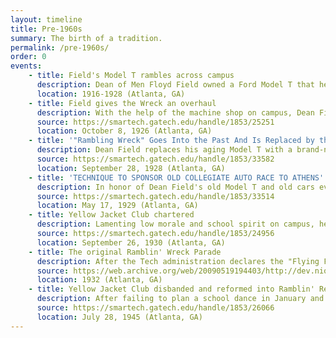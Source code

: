 ```yaml
---
layout: timeline
title: Pre-1960s
summary: The birth of a tradition.
permalink: /pre-1960s/
order: 0
events:
    - title: Field's Model T rambles across campus
      description: Dean of Men Floyd Field owned a Ford Model T that he frequently drove around campus. Eventually, the car became an icon on campus, often referred to as a "Ramblin' Wreck".
      location: 1916-1928 (Atlanta, GA)
    - title: Field gives the Wreck an overhaul
      description: With the help of the machine shop on campus, Dean Field gives his Model T a massive overhaul. As described by the Technique, 'Gone are the wheezes and grunts. New fenders on the rear have restored her shapely form and hidden her spindly axles. A new top has given the needed touch of seasoned smart- ness and an enveloping coat of paint has been imposed upon her lovely tin body. Thus we have with us yet "our own original Ramblin' Wreck" locking daintier, and, as the dean himself puts it, "Better than ever."'
      source: https://smartech.gatech.edu/handle/1853/25251
      location: October 8, 1926 (Atlanta, GA)
    - title: '"Rambling Wreck" Goes Into the Past And Is Replaced by the Up-to-Date'
      description: Dean Field replaces his aging Model T with a brand-new Model A, a move decried by the student body who mourned for the beloved car, calling it "a stimulus to flaggering spirits" and "a symbol, a signpost pointing the dim road to the Unknown".
      source: https://smartech.gatech.edu/handle/1853/33582
      location: September 28, 1928 (Atlanta, GA)
    - title: 'TECHNIQUE TO SPONSOR OLD COLLEGIATE AUTO RACE TO ATHENS'
      description: In honor of Dean Field's old Model T and old cars everywhere, the Technique sponsors an "Old Ford" race to test the mettle of dilapidated cars from across the region in a race from Atlanta to Athens. The first race takes place on May 18th, bookended by a Tech-u(sic)ga baseball game. This race later becomes known as the "Flying Flivver Race".
      source: https://smartech.gatech.edu/handle/1853/33514
      location: May 17, 1929 (Atlanta, GA)
    - title: Yellow Jacket Club chartered
      description: Lamenting low morale and school spirit on campus, head football coach Bill Alexander charters the Yellow Jacket Club, an organization built to promote school spirit and traditions. The first class of the club is built of about 60 upperclassmen from all walks of campus life - "frater­nity men and non-fraternity men, poli­ticians and non politicians, men who study and those who are interested in activities, Sophomores, Juniors, and Seniors".
      source: https://smartech.gatech.edu/handle/1853/24956
      location: September 26, 1930 (Atlanta, GA)
    - title: The original Ramblin' Wreck Parade
      description: After the Tech administration declares the "Flying Flivver Race" unsafe, the Yellow Jacket Club reorganizes the race into a parade of 'wrecks' on campus. Student organizations are encouraged to build heavily-modified and decorated cars and contraptions to show off to campus and be judged for technical complexity and creativity. Dean Field and his 1916 Model T lead the first parade, won by participants from the Phi Gamma Delta fraternity. Today, the race is led by the modern-day Ramblin' Reck and has evolved to include three categories - classic cars, fixed-bodies, and contraptions. Throughout the years, painstaking effort has been invested to ensure the parade does not turn into a procession of fancy floats and maintain the technical and ingenious character of the Georgia Tech student body.
      source: https://web.archive.org/web/20090519194403/http://dev.nique.gatech.edu:80/issues/1999-10-08/campus%20life/7
      location: 1932 (Atlanta, GA)
    - title: Yellow Jacket Club disbanded and reformed into Ramblin' Reck Club
      description: After failing to plan a school dance in January and uphold their responsibilities as denizens of school spirit because of infighting within the organization, the Yellow Jacket Club is disbanded in early July 1945. Later that month, ANAK, with the help of a few determined Yellow Jacket Club members, created a new organization to manage school spirit - the Ramblin' Reck Club. To avoid the domination of specific Greek organizations, the founders of the new club mandated that each Greek organization could only send up to two members to the club.
      source: https://smartech.gatech.edu/handle/1853/26066
      location: July 28, 1945 (Atlanta, GA)
---
```

